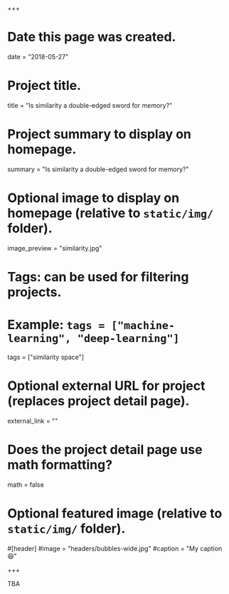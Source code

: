 +++
# Date this page was created.
date = "2018-05-27"

# Project title.
title = "Is similarity a double-edged sword for memory?"

# Project summary to display on homepage.
summary = "Is similarity a double-edged sword for memory?"

# Optional image to display on homepage (relative to `static/img/` folder).
image_preview = "similarity.jpg"

# Tags: can be used for filtering projects.
# Example: `tags = ["machine-learning", "deep-learning"]`
tags = ["similarity space"]

# Optional external URL for project (replaces project detail page).
external_link = ""

# Does the project detail page use math formatting?
math = false

# Optional featured image (relative to `static/img/` folder).
#[header]
#image = "headers/bubbles-wide.jpg"
#caption = "My caption :smile:"

+++

TBA